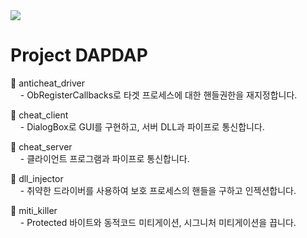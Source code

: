 <img src="https://user-images.githubusercontent.com/24206298/67651688-86db5b00-f985-11e9-8a36-47378072aaa7.png" style=“zoom:20%”/>

# Project DAPDAP

📁 anticheat_driver<br>
&nbsp;&nbsp;&nbsp;&nbsp;- ObRegisterCallbacks로 타겟 프로세스에 대한 핸들권한을 재지정합니다.

📁 cheat_client<br>
&nbsp;&nbsp;&nbsp;&nbsp;- DialogBox로 GUI를 구현하고, 서버 DLL과 파이프로 통신합니다.

📁 cheat_server<br>
&nbsp;&nbsp;&nbsp;&nbsp;- 클라이언트 프로그램과 파이프로 통신합니다.

📁 dll_injector<br>
&nbsp;&nbsp;&nbsp;&nbsp;- 취약한 드라이버를 사용하여 보호 프로세스의 핸들을 구하고 인젝션합니다.

📁 miti_killer<br>
&nbsp;&nbsp;&nbsp;&nbsp;- Protected 바이트와 동적코드 미티게이션, 시그니처 미티게이션을 끕니다.
